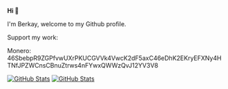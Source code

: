 **Hi 👋**

I'm Berkay, welcome to my Github profile.

Support my work:

Monero: 46SbebpR9ZGPfvwUXrPKUCGVVk4VwcK2dF5axC46eDhK2EKryEFXNy4HTNfJPZWCnsCBnuZtrws4nFYwxQWWzQvJ12YV3V8

[![GitHub Stats](https://github-readme-stats.vercel.app/api?username=berkaycubuk&count_private=true&show_icons=true&theme=dark)](https://berkaycubuk.com)
[![GitHub Stats](https://github-readme-stats.vercel.app/api/top-langs/?username=berkaycubuk&langs_count=4&theme=dark)](https://berkaycubuk.com)
